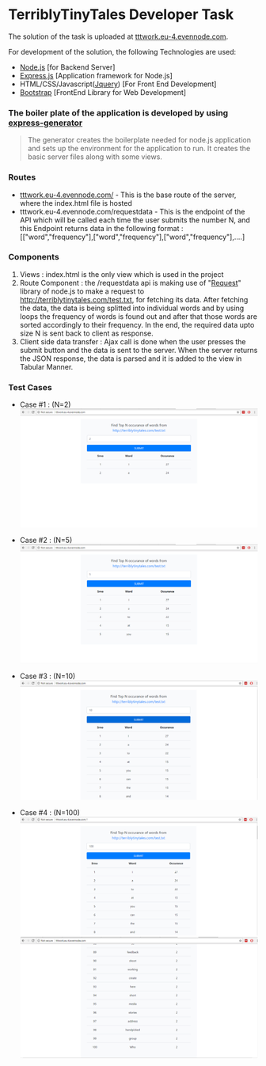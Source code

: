 # TerriblyTinyTales Developer Task

The solution of the task is uploaded at [tttwork.eu-4.evennode.com](tttwork.eu-4.evennode.com). 

For development of the solution, the following Technologies are used:
  - [Node.js](https://nodejs.org/) [for Backend Server]
  - [Express.js](https://expressjs.com/) [Application framework for Node.js]
  - HTML/CSS/Javascript([Jquery](https://jquery.com/)) [For Front End Development]
  - [Bootstrap](https://getbootstrap.com/) [FrontEnd Library for Web Development]

### The boiler plate of the application is developed by using [express-generator](https://expressjs.com/en/starter/generator.html)
>The generator creates the boilerplate needed for node.js application and sets up the environment for the application to run.
>It creates the basic server files along with some views.


### Routes

* [tttwork.eu-4.evennode.com/](tttwork.eu-4.evennode.com) - This is the base route of the server, where the index.html file is hosted
* tttwork.eu-4.evennode.com/requestdata - This is the endpoint of the API which will be called each time the user submits the number N, and this Endpoint returns data in the following format :
[["word","frequency"],["word","frequency"],["word","frequency"],....]


### Components

1. Views : index.html is the only view which is used in the project
2. Route Component : the /requestdata api is making use of "[Request](https://github.com/request/request)" library of node.js to make a request to http://terriblytinytales.com/test.txt, for fetching its data. After fetching the data, the data is being splitted into individual words and by using loops the frequency of words is found out and after that those words are sorted accordingly to their frequency. In the end, the required data upto size N is sent back to client as response.
3. Client side data transfer : Ajax call is done when the user presses the submit button and the data is sent to the server. When the server returns the JSON response, the data is parsed and it is added to the view in Tabular Manner.

### Test Cases

* Case #1 : (N=2) ![N=2](https://github.com/Rohitpa7824/TerriblyTinyTalesTask/blob/master/public/images/1.png)


* Case #2 : (N=5) ![N=5](https://github.com/Rohitpa7824/TerriblyTinyTalesTask/blob/master/public/images/2.png)

* Case #3 : (N=10) ![N=10](https://github.com/Rohitpa7824/TerriblyTinyTalesTask/blob/master/public/images/3.png)

* Case #4 : (N=100) ![N=100](https://github.com/Rohitpa7824/TerriblyTinyTalesTask/blob/master/public/images/4.png) ![N=100](https://github.com/Rohitpa7824/TerriblyTinyTalesTask/blob/master/public/images/5.png)

